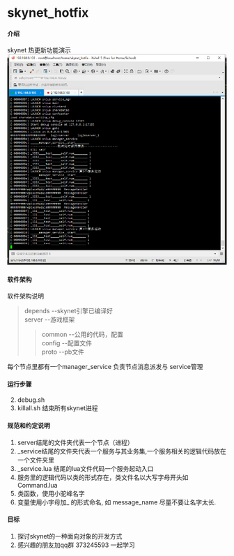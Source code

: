 # skynet_hotfix

#### 介绍
skynet 热更新功能演示
![image1](/image1.png)
<bar>
#### 软件架构
软件架构说明
>depends --skynet引擎已编译好 <br>
>server  --游戏框架 <br>
>>common --公用的代码，配置 <br>
>>config --配置文件 <br>
>>proto  --pb文件 <br>

每个节点里都有一个manager_service   负责节点消息派发与 service管理

#### 运行步骤


2. debug.sh
3. killall.sh 结束所有skynet进程

#### 规范和约定说明

1. server结尾的文件夹代表一个节点（进程）
2. _service结尾的文件夹代表一个服务与其业务集,一个服务相关的逻辑代码放在一个文件夹里
3. _service.lua 结尾的lua文件代码一个服务起动入口
4. 服务里的逻辑代码以类的形式存在，类文件名以大写字母开头如Command.lua
5. 类函数，使用小驼峰名字
6. 变量使用小字母加_ 的形式命名, 如 message_name 尽量不要让名字太长.


#### 目标
1. 探讨skynet的一种面向对象的开发方式
2. 感兴趣的朋友加qq群 373245593 一起学习
